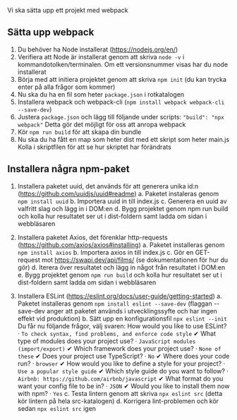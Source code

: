 Vi ska sätta upp ett projekt med webpack

Sätta upp webpack
-----------------
1.  Du behöver ha Node installerat (https://nodejs.org/en/)
2.  Verifiera att Node är installerat genom att skriva `node -v` i kommandotolken/terminalen.
    Om ett versionsnummer visas har du node installerat
3.  Börja med att initiera projektet genom att skriva `npm init` (du kan trycka enter på alla frågor som kommer)
4.  Nu ska du ha en fil som heter `package.json` i rotkatalogen
5.  Installera webpack och webpack-cli (`npm install webpack webpack-cli --save-dev`)
6.  Justera `package.json` och lägg till följande under scripts: `"build": "npx webpack"`
    Detta gör det möjligt för oss att anropa webpack
7.  Kör `npm run build` för att skapa din bundle
8.  Nu ska du ha fått en map som heter dist med ett skript som heter main.js
    Kolla i skriptfilen för att se hur skriptet har förändrats

Installera några npm-paket
--------------------------
1.  Installera paketet uuid, det används för att generera unika id:n (https://github.com/uuidjs/uuid#readme)
    a.  Paketet instaleras genom `npm install uuid`
    b.  Importera uuid in till index.js
    c.  Generera en uuid av valfritt slag och lägg in i DOM:en
    d.  Bygg projektet genom npm run build och kolla hur resultatet ser ut i dist-foldern samt ladda om sidan i webbläsaren

2.  Installera paketet Axios, det förenklar http-requests (https://github.com/axios/axios#installing)
    a.  Paketet installeras genom `npm install axios`
    b.  Importera axios in till index.js
    c.  Gör en GET-request mot https://swapi.dev/api/films/ (se dokumentationen för hur du gör)
    d.  Iterera över resultatet och lägg in något från resultatet i DOM:en
    e.  Bygg projektet genom `npm run build` och kolla hur resultatet ser ut i dist-foldern samt ladda om sidan i webbläsaren

3.  Installera ESLint (https://eslint.org/docs/user-guide/getting-started)
    a.  Paketet installeras genom `npm install eslint --save-dev` (flaggan --save-dev anger att paketet används i utvecklingssyfte och har ingen effekt vid produktion)
    b.  Sätt upp en konfigurationsfil `npx eslint --init`
        Du får nu följande frågor, välj svaren:
        How would you like to use ESLint? · `To check syntax, find problems, and enforce code style`
        ✔ What type of modules does your project use? · `JavaScript modules (import/export)`
        ✔ Which framework does your project use? · `None of these`
        ✔ Does your project use TypeScript? · `No`
        ✔ Where does your code run? · `browser`
        ✔ How would you like to define a style for your project? · `Use a popular style guide`
        ✔ Which style guide do you want to follow? · `Airbnb: https://github.com/airbnb/javascript`
        ✔ What format do you want your config file to be in? · `JSON`
        ✔ Would you like to install them now with npm? · `Yes`
    c.  Testa lintern genom att skriva `npx eslint src` (detta kör lintern på hela src-katalogen)
    d.  Korrigera lint-problemen och kör sedan `npx eslint src` igen

